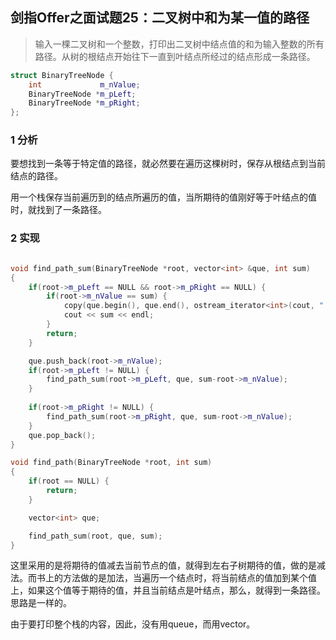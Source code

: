 ## 剑指Offer之面试题25：二叉树中和为某一值的路径

> 输入一棵二叉树和一个整数，打印出二叉树中结点值的和为输入整数的所有路径。从树的根结点开始往下一直到叶结点所经过的结点形成一条路径。

``` C++
struct BinaryTreeNode {
	int             m_nValue;
	BinaryTreeNode *m_pLeft;
	BinaryTreeNode *m_pRight;
};
```

### 1 分析

要想找到一条等于特定值的路径，就必然要在遍历这棵树时，保存从根结点到当前结点的路径。

用一个栈保存当前遍历到的结点所遍历的值，当所期待的值刚好等于叶结点的值时，就找到了一条路径。

### 2 实现

``` C++

void find_path_sum(BinaryTreeNode *root, vector<int> &que, int sum)
{
	if(root->m_pLeft == NULL && root->m_pRight == NULL) {
		if(root->m_nValue == sum) {
			copy(que.begin(), que.end(), ostream_iterator<int>(cout, " "));
			cout << sum << endl;
		}
		return;
	}

	que.push_back(root->m_nValue);
	if(root->m_pLeft != NULL) {
		find_path_sum(root->m_pLeft, que, sum-root->m_nValue);
	}
	
	if(root->m_pRight != NULL) {
		find_path_sum(root->m_pRight, que, sum-root->m_nValue);
	}
	que.pop_back();
}

void find_path(BinaryTreeNode *root, int sum)
{
	if(root == NULL) {
		return;
	}

	vector<int> que;

	find_path_sum(root, que, sum);
}
```

这里采用的是将期待的值减去当前节点的值，就得到左右子树期待的值，做的是减法。而书上的方法做的是加法，当遍历一个结点时，将当前结点的值加到某个值上，如果这个值等于期待的值，并且当前结点是叶结点，那么，就得到一条路径。思路是一样的。

由于要打印整个栈的内容，因此，没有用queue，而用vector。
